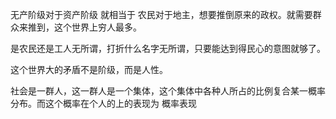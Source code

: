 无产阶级对于资产阶级 就相当于 农民对于地主，想要推倒原来的政权。就需要群众来推到，这个世界上穷人最多。

是农民还是工人无所谓，打折什么名字无所谓，只要能达到得民心的意图就够了。

这个世界大的矛盾不是阶级，而是人性。

社会是一群人，这一群人是一个集体，这个集体中各种人所占的比例复合某一概率分布。而这个概率在个人的上的表现为 概率表现